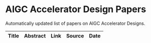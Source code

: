 # AIGC Accelerator Design Papers

Automatically updated list of papers on AIGC Accelerator Designs.

| Title | Abstract | Link | Source | Date |
|-------|----------|------|--------|------|

